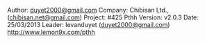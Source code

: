 Author: duyet2000@gmail.com
Company: Chibisan Ltd., (chibisan.net@gmail.com)
Project: #425 Pthh
Version: v2.0.3
Date: 25/03/2013
Leader: levanduyet (duyet2000@gmail.com)
http://www.lemon9x.com/pthh
